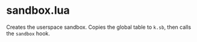 # sandbox.lua

Creates the userspace sandbox.  Copies the global table to `k.sb`, then calls the `sandbox` hook.

